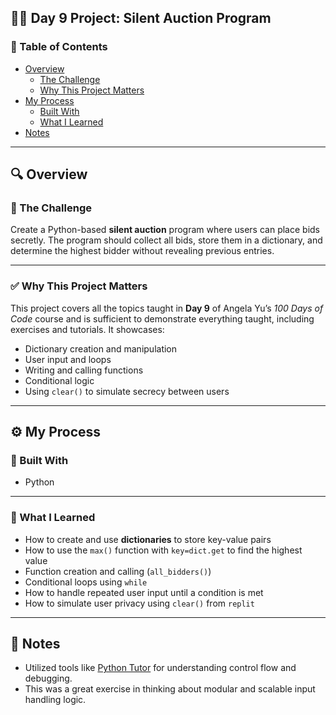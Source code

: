 ## 🕵️‍♂️ Day 9 Project: Silent Auction Program

### 📄 Table of Contents

- [Overview](#overview)
  - [The Challenge](#the-challenge)
  - [Why This Project Matters](#why-this-project-matters)
- [My Process](#my-process)
  - [Built With](#built-with)
  - [What I Learned](#what-i-learned)
- [Notes](#notes)

---

## 🔍 Overview

### 🎯 The Challenge

Create a Python-based **silent auction** program where users can place bids secretly. The program should collect all bids, store them in a dictionary, and determine the highest bidder without revealing previous entries.

---

### ✅ Why This Project Matters

This project covers all the topics taught in **Day 9** of Angela Yu’s *100 Days of Code* course and is sufficient to demonstrate everything taught, including exercises and tutorials. It showcases:
- Dictionary creation and manipulation
- User input and loops
- Writing and calling functions
- Conditional logic
- Using `clear()` to simulate secrecy between users

---

## ⚙️ My Process

### 🧰 Built With

- Python

---

### 🧠 What I Learned

- How to create and use **dictionaries** to store key-value pairs
- How to use the `max()` function with `key=dict.get` to find the highest value
- Function creation and calling (`all_bidders()`)
- Conditional loops using `while`
- How to handle repeated user input until a condition is met
- How to simulate user privacy using `clear()` from `replit`

---

## 📝 Notes

- Utilized tools like [Python Tutor](https://pythontutor.com/) for understanding control flow and debugging.
- This was a great exercise in thinking about modular and scalable input handling logic.
